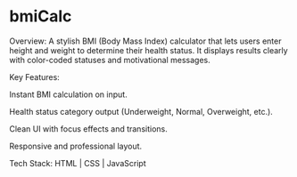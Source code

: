# bmiCalc
Overview:
A stylish BMI (Body Mass Index) calculator that lets users enter height and weight to determine their health status. It displays results clearly with color-coded statuses and motivational messages.

Key Features:

Instant BMI calculation on input.

Health status category output (Underweight, Normal, Overweight, etc.).

Clean UI with focus effects and transitions.

Responsive and professional layout.

Tech Stack:
HTML | CSS | JavaScript
